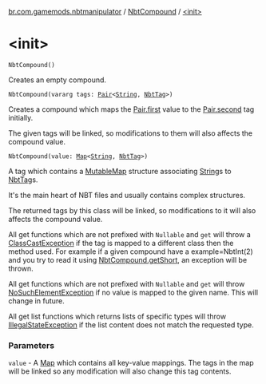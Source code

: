 [br.com.gamemods.nbtmanipulator](../index.md) / [NbtCompound](index.md) / [&lt;init&gt;](./-init-.md)

# &lt;init&gt;

`NbtCompound()`

Creates an empty compound.

`NbtCompound(vararg tags: `[`Pair`](https://kotlinlang.org/api/latest/jvm/stdlib/kotlin/-pair/index.html)`<`[`String`](https://kotlinlang.org/api/latest/jvm/stdlib/kotlin/-string/index.html)`, `[`NbtTag`](../-nbt-tag/index.md)`>)`

Creates a compound which maps the [Pair.first](https://kotlinlang.org/api/latest/jvm/stdlib/kotlin/-pair/first.html) value to the [Pair.second](https://kotlinlang.org/api/latest/jvm/stdlib/kotlin/-pair/second.html) tag initially.

The given tags will be linked, so modifications to them will also affects the compound value.

`NbtCompound(value: `[`Map`](https://kotlinlang.org/api/latest/jvm/stdlib/kotlin.collections/-map/index.html)`<`[`String`](https://kotlinlang.org/api/latest/jvm/stdlib/kotlin/-string/index.html)`, `[`NbtTag`](../-nbt-tag/index.md)`>)`

A tag which contains a [MutableMap](https://kotlinlang.org/api/latest/jvm/stdlib/kotlin.collections/-mutable-map/index.html) structure associating [String](https://kotlinlang.org/api/latest/jvm/stdlib/kotlin/-string/index.html)s to [NbtTag](../-nbt-tag/index.md)s.

It's the main heart of NBT files and usually contains complex structures.

The returned tags by this class will be linked, so modifications to it will also affects the compound value.

All get functions which are not prefixed with `Nullable` and `get` will throw a [ClassCastException](https://docs.oracle.com/javase/6/docs/api/java/lang/ClassCastException.html)
if the tag is mapped to a different class then the method used. For example if a given compound
have a example=NbtInt(2) and you try to read it using [NbtCompound.getShort](get-short.md), an exception will be thrown.

All get functions which are not prefixed with `Nullable` and `get` will throw [NoSuchElementException](https://kotlinlang.org/api/latest/jvm/stdlib/kotlin/-no-such-element-exception/index.html)
if no value is mapped to the given name. This will change in future.

All get list functions which returns lists of specific types will throw [IllegalStateException](https://kotlinlang.org/api/latest/jvm/stdlib/kotlin/-illegal-state-exception/index.html) if the list content
does not match the requested type.

### Parameters

`value` - A [Map](https://kotlinlang.org/api/latest/jvm/stdlib/kotlin.collections/-map/index.html) which contains all key-value mappings.
The tags in the map will be linked so any modification will also change this tag contents.